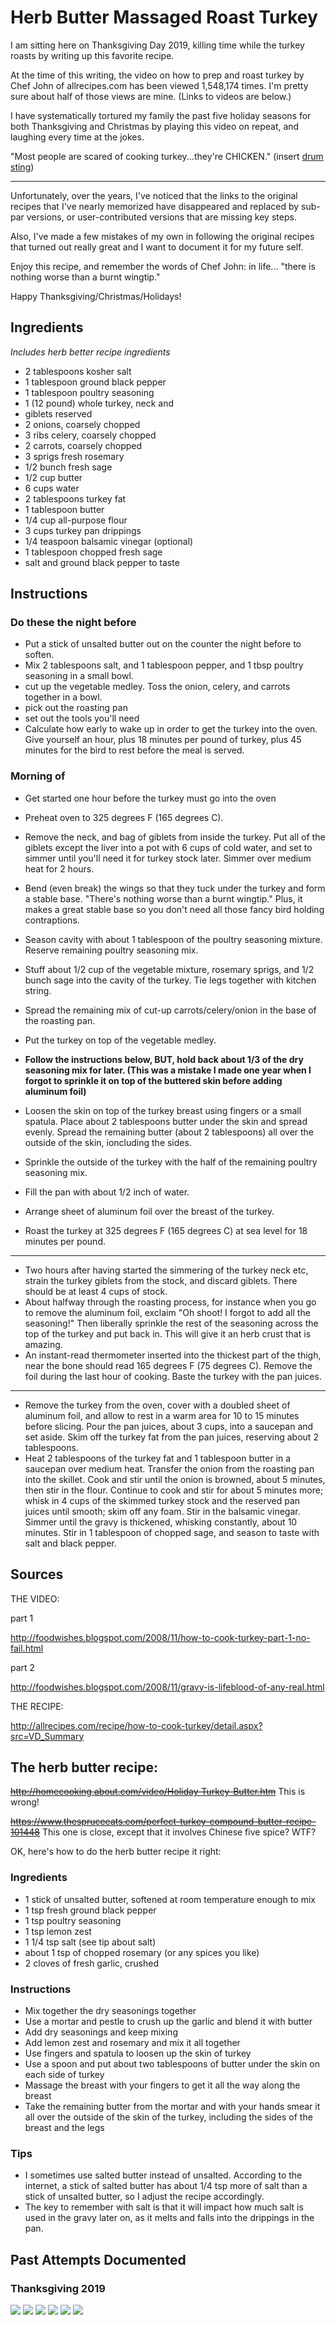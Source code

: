 # Herb Butter Massaged Roast Turkey

I am sitting here on Thanksgiving Day 2019, killing time while the turkey roasts by writing up this favorite recipe.

At the time of this writing, the video on how to prep and roast turkey by Chef John of allrecipes.com has been viewed 1,548,174 times. I'm pretty sure about half of those views are mine. (Links to videos are below.)

I have systematically tortured my family the past five holiday seasons for both Thanksgiving and Christmas by playing this video on repeat, and laughing every time at the jokes.

"Most people are scared of cooking turkey...they're CHICKEN." (insert [drum sting](https://en.m.wikipedia.org/wiki/Sting_(percussion)))

***

Unfortunately, over the years, I've noticed that the links to the original recipes that I've nearly memorized have disappeared and replaced by sub-par versions, or user-contributed versions that are missing key steps.

Also, I've made a few mistakes of my own in following the original recipes that turned out really great and I want to document it for my future self.


Enjoy this recipe, and remember the words of Chef John: in life... "there is nothing worse than a burnt wingtip."

Happy Thanksgiving/Christmas/Holidays!



## Ingredients

*Includes herb better recipe ingredients*

* 2 tablespoons kosher salt
* 1 tablespoon ground black pepper
* 1 tablespoon poultry seasoning
* 1 (12 pound) whole turkey, neck and
* giblets reserved
* 2 onions, coarsely chopped
* 3 ribs celery, coarsely chopped
* 2 carrots, coarsely chopped
* 3 sprigs fresh rosemary
* 1/2 bunch fresh sage
* 1/2 cup butter
* 6 cups water
* 2 tablespoons turkey fat
* 1 tablespoon butter
* 1/4 cup all-purpose flour
* 3 cups turkey pan drippings
* 1/4 teaspoon balsamic vinegar (optional)
* 1 tablespoon chopped fresh sage
* salt and ground black pepper to taste


## Instructions

### Do these the night before

- Put a stick of unsalted butter out on the counter the night before to soften.
- Mix 2 tablespoons salt, and 1 tablespoon pepper, and 1 tbsp poultry seasoning in a small bowl.
- cut up the vegetable medley. Toss the onion, celery, and carrots together in a bowl.
- pick out the roasting pan
- set out the tools you'll need
- Calculate how early to wake up in order to get the turkey into the oven. Give yourself an hour, plus 18 minutes per pound of turkey, plus 45 minutes for the bird to rest before the meal is served.


### Morning of

- Get started one hour before the turkey must go into the oven
- Preheat oven to 325 degrees F (165 degrees C).

- Remove the neck, and bag of giblets from inside the turkey. Put all of the giblets except the liver into a pot with 6 cups of cold water, and set to simmer until you'll need it for turkey stock later. Simmer over medium heat for 2 hours.
- Bend (even break) the wings so that they tuck under the turkey and form a stable base. "There's nothing worse than a burnt wingtip." Plus, it makes a great stable base so you don't need all those fancy bird holding contraptions.
- Season cavity with about 1 tablespoon of the poultry seasoning mixture. Reserve remaining poultry seasoning mix.
- Stuff about 1/2 cup of the vegetable mixture, rosemary sprigs, and 1/2 bunch sage into the cavity of the turkey. Tie legs together with kitchen string.
- Spread the remaining mix of cut-up carrots/celery/onion in the base of the roasting pan.
- Put the turkey on top of the vegetable medley.
- **Follow the instructions below, BUT, hold back about 1/3 of the dry seasoning mix for later. (This was a mistake I made one year when I forgot to sprinkle it on top of the buttered skin before adding aluminum foil)**
- Loosen the skin on top of the turkey breast using fingers or a small spatula. Place about 2 tablespoons butter under the skin and spread evenly. Spread the remaining butter (about 2 tablespoons) all over the outside of the skin, ioncluding the sides.
- Sprinkle the outside of the turkey with the half of the remaining poultry seasoning mix.
- Fill the pan with about 1/2 inch of water.
- Arrange sheet of aluminum foil over the breast of the turkey.
- Roast the turkey at 325 degrees F (165 degrees C) at sea level for 18 minutes per pound.

***

- Two hours after having started the simmering of the turkey neck etc, strain the turkey giblets from the stock, and discard giblets. There should be at least 4 cups of stock.
- About halfway through the roasting process, for instance when you go to remove the aluminum foil, exclaim "Oh shoot! I forgot to add all the seasoning!" Then liberally sprinkle the rest of the seasoning across the top of the turkey and put back in. This will give it an herb crust that is amazing.
- An instant-read thermometer inserted into the thickest part of the thigh, near the bone should read 165 degrees F (75 degrees C). Remove the foil during the last hour of cooking. Baste the turkey with the pan juices.

***

- Remove the turkey from the oven, cover with a doubled sheet of aluminum foil, and allow to rest in a warm area for 10 to 15 minutes before slicing. Pour the pan juices, about 3 cups, into a saucepan and set aside. Skim off the turkey fat from the pan juices, reserving about 2 tablespoons.
- Heat 2 tablespoons of the turkey fat and 1 tablespoon butter in a saucepan over medium heat. Transfer the onion from the roasting pan into the skillet. Cook and stir until the onion is browned, about 5 minutes, then stir in the flour. Continue to cook and stir for about 5 minutes more; whisk in 4 cups of the skimmed turkey stock and the reserved pan juices until smooth; skim off any foam. Stir in the balsamic vinegar. Simmer until the gravy is thickened, whisking constantly, about 10 minutes. Stir in 1 tablespoon of chopped sage, and season to taste with salt and black pepper.


## Sources


THE VIDEO:

part 1

http://foodwishes.blogspot.com/2008/11/how-to-cook-turkey-part-1-no-fail.html


part 2

http://foodwishes.blogspot.com/2008/11/gravy-is-lifeblood-of-any-real.html

THE RECIPE:

http://allrecipes.com/recipe/how-to-cook-turkey/detail.aspx?src=VD_Summary

## The herb butter recipe:

~~http://homecooking.about.com/video/Holiday-Turkey-Butter.htm~~ This is wrong!

~~https://www.thespruceeats.com/perfect-turkey-compound-butter-recipe-101448~~ This one is close, except that it involves Chinese five spice? WTF?

OK, here's how to do the herb butter recipe it right:

### Ingredients

- 1 stick of unsalted butter, softened at room temperature enough to mix
- 1 tsp fresh ground black pepper
- 1 tsp poultry seasoning
- 1 tsp lemon zest
- 1 1/4 tsp salt (see tip about salt)
- about 1 tsp of chopped rosemary (or any spices you like)
- 2 cloves of fresh garlic, crushed


### Instructions

- Mix together the dry seasonings together
- Use a mortar and pestle to crush up the garlic and blend it with butter
- Add dry seasonings and keep mixing
- Add lemon zest and rosemary and mix it all together
- Use fingers and spatula to loosen up the skin of turkey
- Use a spoon and put about two tablespoons of butter under the skin on each side of turkey
- Massage the breast with your fingers to get it all the way along the breast
- Take the remaining butter from the mortar and with your hands smear it all over the outside of the skin of the turkey, including the sides of the breast and the legs


### Tips

- I sometimes use salted butter instead of unsalted. According to the internet, a stick of salted butter has about 1/4 tsp more of salt than a stick of unsalted butter, so I adjust the recipe accordingly.
- The key to remember with salt is that it will impact how much salt is used in the gravy later on, as it melts and falls into the drippings in the pan.

## Past Attempts Documented

### Thanksgiving 2019

![](../images/turkey/2019-11-28_15.22.31.jpg)
![](../images/turkey/2019-11-28_15.22.39.jpg)
![](../images/turkey/2019-11-28_15.22.43.jpg)
![](../images/turkey/2019-11-28_15.22.45.jpg)
![](../images/turkey/2019-11-28_15.22.52.jpg)
![](../images/turkey/2019-11-28_15.23.01.jpg)
